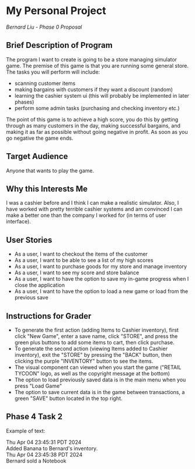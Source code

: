 # My Personal Project
*Bernard Liu - Phase 0 Proposal*

## Brief Description of Program

The program I want to create is going to be a store managing simulator game. The premise
of this game is that you are running some general store. The tasks you will perform will include:
- scanning customer items
- making bargains with customers if they want a discount (random)
- learning the cashier system ui (this will probably be implemented in later phases)
- perform some admin tasks (purchasing and checking inventory etc.)

The point of this game is to achieve a high score, you do this by getting through as
many customers in the day, making successful bargains, and making it as far as possible
without going negative in profit. As soon as you go negative the game ends. 

## Target Audience

Anyone that wants to play the game.

## Why this Interests Me

I was a cashier before and I think I can make a realistic simulator. Also, I have worked with
pretty terrible cashier systems and am convinced I can make a better one
than the company I worked for (in terms of user interface).

## User Stories

- As a user, I want to checkout the items of the customer
- As a user, I want to be able to see a list of my high scores
- As a user, I want to purchase goods for my store and manage inventory
- As a user, I want to see my score and store balance
- As a user, I want to have the option to save my in-game progress when I close the application
- As a user, I want to have the option to load a new game or load from the previous save

## Instructions for Grader

- To generate the first action (adding Items to Cashier inventory), first click "New Game", enter a save
name, click "STORE", and press the green plus buttons to add some items to cart, then click purchase.
- To generate the second action (viewing Items added to Cashier inventory), exit the "STORE" by pressing the
"BACK" button, then clicking the purple "INVENTORY" button to see the items.
- The visual component can viewed when you start the game ("RETAIL TYCOON" logo, as well as the copyright message
at the bottom)
- The option to load previously saved data is in the main menu when you press "Load Game"
- The option to save current data is in the game between transactions, a green "SAVE" button located in the top
right.

## Phase 4 Task 2

Example of text:

Thu Apr 04 23:45:31 PDT 2024\
Added Banana to Bernard's inventory.\
Thu Apr 04 23:45:38 PDT 2024\
Bernard sold a Notebook